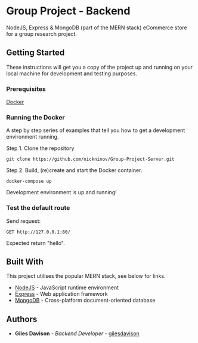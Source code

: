 # Group Project - Backend

NodeJS, Express & MongoDB (part of the MERN stack) eCommerce store for a group research project.

## Getting Started

These instructions will get you a copy of the project up and running on your local machine for development and testing purposes.

### Prerequisites

[Docker](https://www.docker.com/products/docker-desktop)

### Running the Docker

A step by step series of examples that tell you how to get a development environment running.

Step 1. Clone the repository

```
git clone https://github.com/nickninov/Group-Project-Server.git
```

Step 2. Build, (re)create and start the Docker container.

```
docker-compose up
```

Development environment is up and running!

### Test the default route

Send request:

```
GET http://127.0.0.1:80/
```

Expected return "hello".

## Built With

This project utilises the popular MERN stack, see below for links.

* [NodeJS](https://nodejs.org/) - JavaScript runtime environment
* [Express](https://expressjs.com) - Web application framework
* [MongoDB](https://www.mongodb.com) - Cross-platform document-oriented database

## Authors

* **Giles Davison** - *Backend Developer* - [gilesdavison](https://github.com/gilesdavison)
